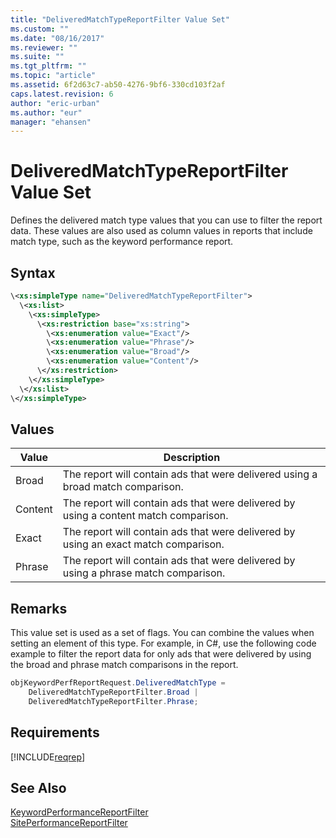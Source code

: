 ```yaml
---
title: "DeliveredMatchTypeReportFilter Value Set"
ms.custom: ""
ms.date: "08/16/2017"
ms.reviewer: ""
ms.suite: ""
ms.tgt_pltfrm: ""
ms.topic: "article"
ms.assetid: 6f2d63c7-ab50-4276-9bf6-330cd103f2af
caps.latest.revision: 6
author: "eric-urban"
ms.author: "eur"
manager: "ehansen"
---
```

# DeliveredMatchTypeReportFilter Value Set
Defines the delivered match type values that you can use to filter the report data. These values are also used as column values in reports that include match type, such as the keyword performance report.

## Syntax

```xml
\<xs:simpleType name="DeliveredMatchTypeReportFilter">
  \<xs:list>
    \<xs:simpleType>
      \<xs:restriction base="xs:string">
        \<xs:enumeration value="Exact"/>
        \<xs:enumeration value="Phrase"/>
        \<xs:enumeration value="Broad"/>
        \<xs:enumeration value="Content"/>
      \</xs:restriction>
    \</xs:simpleType>
  \</xs:list>
\</xs:simpleType>
```

## Values

|Value|Description|
|---------|---------------|
|Broad|The report will contain ads that were delivered using a broad match comparison.|
|Content|The report will contain ads that were delivered by using a content match comparison.|
|Exact|The report will contain ads that were delivered by using an exact match comparison.|
|Phrase|The report will contain ads that were delivered by using a phrase match comparison.|

## Remarks
This value set is used as a set of flags. You can combine the values when setting an element of this type. For example, in C#, use the following code example to filter the report data for only ads that were delivered by using the broad and phrase match comparisons in the report.

```csharp
objKeywordPerfReportRequest.DeliveredMatchType = 
    DeliveredMatchTypeReportFilter.Broad | 
    DeliveredMatchTypeReportFilter.Phrase;
```

## Requirements
[!INCLUDE[reqrep](../reporting-api/includes/reqrep.md)]
## See Also
[KeywordPerformanceReportFilter](../reporting-api/keywordperformancereportfilter-data-object.md)  
[SitePerformanceReportFilter](../Topic/SitePerformanceReportFilter%20Data%20Object.md)  


